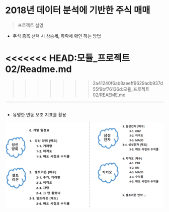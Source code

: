 # 2018년 데이터 분석에 기반한 주식 매매

> 프로젝트 설명

- 주식 종목 선택 시 상승세, 하락세 확인 하는 방법

<<<<<<< HEAD:모듈_프로젝트02/Readme.md
=======


>>>>>>> 2a41240f6ab8aeeff9629adb937d55f9bf76136d:모듈_프로젝트02/REAEME.md
---

## 

- 유명한 변동 보조 지표를 활용

![Untitled](Readme_img/1.png)
